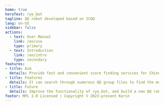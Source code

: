 ```yaml
---
home: true
heroText: ryo_bot
tagline: QQ robot developed based on ICQQ
lang: en-US
sidebar: false
actions:
  - text: User Manual
    link: /en/use
    type: primary
  - text: Introduction
    link: /en/intro
    type: secondary
features:
- title: Aim
  details: Provide fast and convenient score finding services for Chinese Mainland guitar enthusiasts，share popular music scores that users in Chinese Mainland cannot buy
- title: Features
  details: It can search through numerous QQ group files to find the music score you need
- title: Future
  details: Improve the functionality of ryo_bot, and build a new QQ robot framework based on ICQQ, enable enthusiasts to participate
footer: MPL 2.0 Licensed | Copyright © 2023-present Korin
---
```

